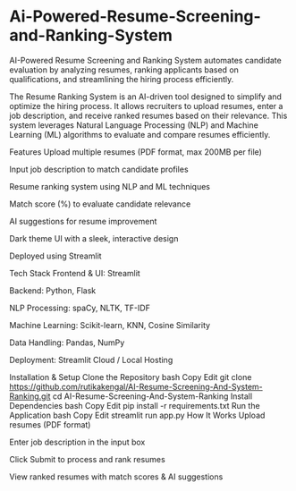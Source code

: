# Ai-Powered-Resume-Screening-and-Ranking-System
AI-Powered Resume Screening and Ranking System automates candidate evaluation by analyzing resumes, ranking applicants based on qualifications, and streamlining the hiring process efficiently.


The Resume Ranking System is an AI-driven tool designed to simplify and optimize the hiring process. It allows recruiters to upload resumes, enter a job description, and receive ranked resumes based on their relevance. This system leverages Natural Language Processing (NLP) and Machine Learning (ML) algorithms to evaluate and compare resumes efficiently.

Features
Upload multiple resumes (PDF format, max 200MB per file)

Input job description to match candidate profiles

Resume ranking system using NLP and ML techniques

Match score (%) to evaluate candidate relevance

AI suggestions for resume improvement

Dark theme UI with a sleek, interactive design

Deployed using Streamlit

Tech Stack
Frontend & UI: Streamlit

Backend: Python, Flask

NLP Processing: spaCy, NLTK, TF-IDF

Machine Learning: Scikit-learn, KNN, Cosine Similarity

Data Handling: Pandas, NumPy

Deployment: Streamlit Cloud / Local Hosting


Installation & Setup
Clone the Repository
bash
Copy
Edit
git clone https://github.com/rutikakengal/AI-Resume-Screening-And-System-Ranking.git
cd AI-Resume-Screening-And-System-Ranking
Install Dependencies
bash
Copy
Edit
pip install -r requirements.txt
Run the Application
bash
Copy
Edit
streamlit run app.py
How It Works
Upload resumes (PDF format)

Enter job description in the input box

Click Submit to process and rank resumes

View ranked resumes with match scores & AI suggestions
